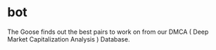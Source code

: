 # bot
The Goose finds out the best pairs to work on from our DMCA ( Deep Market Capitalization Analysis ) Database.

